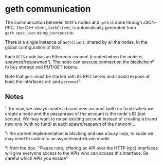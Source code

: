 # geth communication

The communication between `DCSS`'s nodes and `geth` is done through
JSON-RPC.
The C++ client, `GethClient`, is automatically generated from `geth_spec.json`
using `jsonrpcstub`.

There is a single instance of `GethClient`, shared by all the nodes, in the
global configuration of `DCSS`.

Each `DCSS` node has an Ethereum account (created when the node is
spawned/respawned¹).
The node can execute contract on the blockchain² to buy storage and PUT/GET
tokens.

Note that `geth` must be started with its RPC server and should expose at least
the interfaces `eth` and `personal`³.

## Notes

¹: for now, we always create a brand new account (with no fund) when we create a
node and the passphrase of the account is the node's ID (not secure). We may
want to reuse existing account instead of creating a brand new one (with no
fund) at each spawn/respawn of the network…

²: the current implementation is blocking and use a busy loop, to scale we may
need to switch to an async/event-driven model.

³: from the doc: "Please note, offering an API over the HTTP (rpc) interfaces
will give everyone access to the APIs who can access this interface. Be careful
which APIs you enable"

